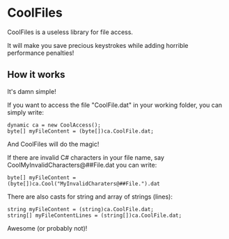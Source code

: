 # CoolFiles

CoolFiles is a useless library for file access.

It will make you save precious keystrokes while adding horrible performance penalties!

## How it works

It's damn simple!

If you want to access the file "CoolFile.dat" in your working folder, you can simply write:

    dynamic ca = new CoolAccess();
    byte[] myFileContent = (byte[])ca.CoolFile.dat;
    
And CoolFiles will do the magic!

If there are invalid C# characters in your file name, say CoolMyInvalidCharacters@##File.dat you can write:

    byte[] myFileContent = (byte[])ca.Cool("MyInvalidCharaters@##File.").dat

There are also casts for string and array of strings (lines):

    string myFileContent = (string)ca.CoolFile.dat;
    string[] myFileContentLines = (string[])ca.CoolFile.dat;

Awesome (or probably not)!
